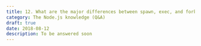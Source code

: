 ```yaml
---
title: 12. What are the major differences between spawn, exec, and fork?
category: The Node.js knowledge (Q&A)
draft: true
date: 2018-08-12
description: To be answered soon
---
```

